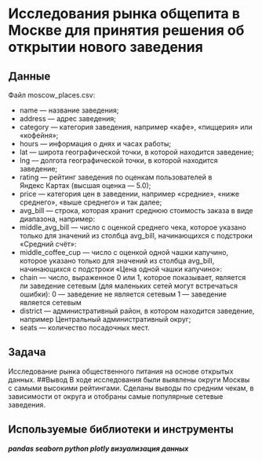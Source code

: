 # Исследования рынка общепита в Москве для принятия решения об открытии нового заведения
## Данные

Файл moscow_places.csv:

 - name — название заведения;
 - address — адрес заведения;
 - category — категория заведения, например «кафе», «пиццерия» или «кофейня»;
 - hours — информация о днях и часах работы;
 - lat — широта географической точки, в которой находится заведение;
 - lng — долгота географической точки, в которой находится заведение;
 - rating — рейтинг заведения по оценкам пользователей в Яндекс Картах (высшая оценка — 5.0);
 - price — категория цен в заведении, например «средние», «ниже среднего», «выше среднего» и так далее;
 - avg_bill — строка, которая хранит среднюю стоимость заказа в виде диапазона, например:
 - middle_avg_bill — число с оценкой среднего чека, которое указано только для значений из столбца avg_bill, начинающихся с подстроки «Средний счёт»:
 - middle_coffee_cup — число с оценкой одной чашки капучино, которое указано только для значений из столбца avg_bill, начинающихся с подстроки «Цена одной чашки капучино»:
 - chain — число, выраженное 0 или 1, которое показывает, является ли заведение сетевым (для маленьких сетей могут встречаться ошибки):
     0 — заведение не является сетевым
     1 — заведение является сетевым
 - district — административный район, в котором находится заведение, например Центральный административный округ;
 - seats — количество посадочных мест.

## Задача
Исследование рынка общественного питания на основе открытых данных.
##Вывод
В ходе исследования были выявлены округи Москвы с самыми высокими рейтингами. Сделаны выводы по средним чекам, в зависимости от округа и отобраны самые популярные сетевые заведения.
## Используемые библиотеки и инструменты
***pandas seaborn python plotly визуализация данных***
